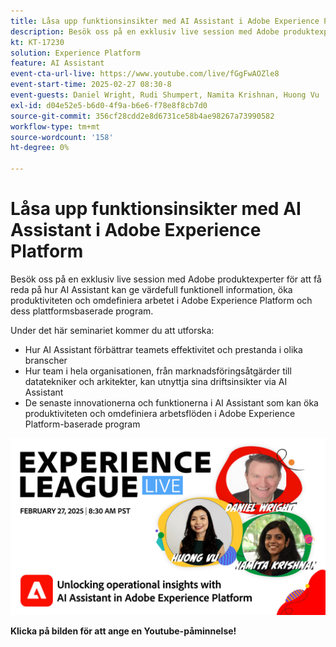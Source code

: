 ```yaml
---
title: Låsa upp funktionsinsikter med AI Assistant i Adobe Experience Platform
description: Besök oss på en exklusiv live session med Adobe produktexperter för att få reda på hur AI Assistant kan ge värdefull funktionell information, öka produktiviteten och omdefiniera arbetet i Adobe Experience Platform och dess plattformsbaserade program.
kt: KT-17230
solution: Experience Platform
feature: AI Assistant
event-cta-url-live: https://www.youtube.com/live/fGgFwAOZle8
event-start-time: 2025-02-27 08:30-8
event-guests: Daniel Wright, Rudi Shumpert, Namita Krishnan, Huong Vu
exl-id: d04e52e5-b6d0-4f9a-b6e6-f78e8f8cb7d0
source-git-commit: 356cf28cdd2e8d6731ce58b4ae98267a73990582
workflow-type: tm+mt
source-wordcount: '158'
ht-degree: 0%

---
```


# Låsa upp funktionsinsikter med AI Assistant i Adobe Experience Platform

Besök oss på en exklusiv live session med Adobe produktexperter för att få reda på hur AI Assistant kan ge värdefull funktionell information, öka produktiviteten och omdefiniera arbetet i Adobe Experience Platform och dess plattformsbaserade program.

Under det här seminariet kommer du att utforska:

* Hur AI Assistant förbättrar teamets effektivitet och prestanda i olika branscher
* Hur team i hela organisationen, från marknadsföringsåtgärder till datatekniker och arkitekter, kan utnyttja sina driftsinsikter via AI Assistant
* De senaste innovationerna och funktionerna i AI Assistant som kan öka produktiviteten och omdefiniera arbetsflöden i Adobe Experience Platform-baserade program

[![ExL LIVE feb 27 2025](assets/WebBanner-Feb-27-2025.png)](https://engage.adobe.com/ExpLeagueLive-250227.html)

**Klicka på bilden för att ange en Youtube-påminnelse!**
